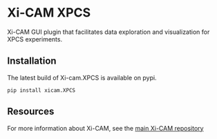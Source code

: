 # Xi-CAM XPCS

Xi-CAM GUI plugin that facilitates data exploration and visualization for XPCS experiments.


## Installation

The latest build of Xi-cam.XPCS is available on pypi.

```
pip install xicam.XPCS
```

## Resources

For more information about Xi-CAM, see the [main Xi-CAM repository](https://github.com/xi-cam/xi-cam)

